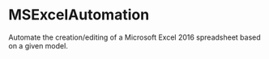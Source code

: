 # MSExcelAutomation
Automate the creation/editing of a Microsoft Excel 2016 spreadsheet based on a given model.
